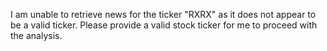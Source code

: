 I am unable to retrieve news for the ticker "RXRX" as it does not appear to be a valid ticker. Please provide a valid stock ticker for me to proceed with the analysis.